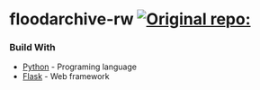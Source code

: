 # floodarchive-rw [![Original repo:](https://github.com/floodarchive/floodarchive.github.io/actions/workflows/main.yml/badge.svg)](https://github.com/floodarchive/floodarchive.github.io/actions/workflows/main.yml)

### Build With

-   [Python](https://python.org) - Programing language
-   [Flask](https://flask.palletsprojects.com/en/2.2.x/) - Web framework
